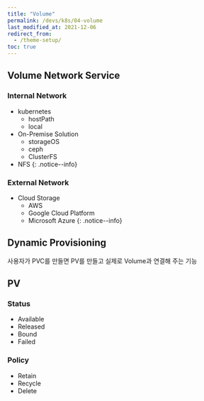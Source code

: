 ```yaml
---
title: "Volume"
permalink: /devs/k8s/04-volume
last_modified_at: 2021-12-06
redirect_from:
  - /theme-setup/
toc: true
---
```


## Volume Network Service

### Internal Network
- kubernetes
	- hostPath
	- local
- On-Premise Solution
	- storageOS
	- ceph
	- ClusterFS
- NFS
{: .notice--info}
	
### External Network
- Cloud Storage
	- AWS
	- Google Cloud Platform
	- Microsoft Azure
{: .notice--info}

	
## Dynamic Provisioning
사용자가 PVC를 만들면 PV를 만들고 실제로 Volume과 연결해 주는 기능


## PV

### Status
- Available
- Released
- Bound
- Failed

### Policy
- Retain
- Recycle
- Delete